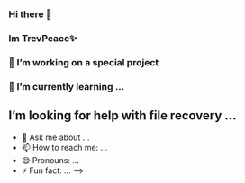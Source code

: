 ### Hi there 👋
 ### Im TrevPeace✨ 
### 🔭 I’m working on a special project
 ### 🌱 I’m currently learning ...
 ##  I’m looking for help with file recovery ...
- 💬 Ask me about ...
- 📫 How to reach me: ...
- 😄 Pronouns: ...
- ⚡ Fun fact: ...
-->
